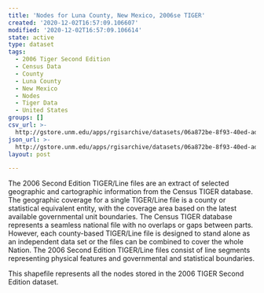 ```yaml
---
title: 'Nodes for Luna County, New Mexico, 2006se TIGER'
created: '2020-12-02T16:57:09.106607'
modified: '2020-12-02T16:57:09.106614'
state: active
type: dataset
tags:
  - 2006 Tiger Second Edition
  - Census Data
  - County
  - Luna County
  - New Mexico
  - Nodes
  - Tiger Data
  - United States
groups: []
csv_url: >-
  http://gstore.unm.edu/apps/rgisarchive/datasets/06a872be-8f93-40ed-ad76-be3162fa467b/tgr2006se_luna_nodes.derived.csv
json_url: >-
  http://gstore.unm.edu/apps/rgisarchive/datasets/06a872be-8f93-40ed-ad76-be3162fa467b/tgr2006se_luna_nodes.derived.json
layout: post

---
```

The 2006 Second Edition TIGER/Line files are an extract of selected geographic and cartographic information from the Census TIGER database.  The geographic coverage for a single TIGER/Line file is a county or statistical equivalent entity, with the coverage area based on the latest available governmental unit boundaries. The Census TIGER database represents a seamless national file with no overlaps or gaps between parts.  However, each county-based TIGER/Line file is designed to stand alone as an independent data set or the files can be combined to cover the whole Nation.  The 2006 Second Edition  TIGER/Line files consist of line segments representing physical features and governmental and statistical boundaries.  

This shapefile represents all the nodes stored in the 2006 TIGER Second Edition dataset.
